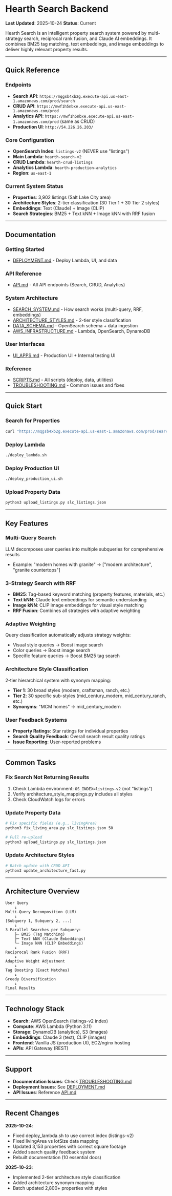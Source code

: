 # Hearth Search Backend

**Last Updated**: 2025-10-24
**Status**: Current

Hearth Search is an intelligent property search system powered by multi-strategy search, reciprocal rank fusion, and Claude AI embeddings. It combines BM25 tag matching, text embeddings, and image embeddings to deliver highly relevant property results.

---

## Quick Reference

### Endpoints
- **Search API**: `https://mqgsb4xb2g.execute-api.us-east-1.amazonaws.com/prod/search`
- **CRUD API**: `https://mwf1h5nbxe.execute-api.us-east-1.amazonaws.com/prod`
- **Analytics API**: `https://mwf1h5nbxe.execute-api.us-east-1.amazonaws.com/prod` (same as CRUD)
- **Production UI**: `http://54.226.26.203/`

### Core Configuration
- **OpenSearch Index**: `listings-v2` (NEVER use "listings")
- **Main Lambda**: `hearth-search-v2`
- **CRUD Lambda**: `hearth-crud-listings`
- **Analytics Lambda**: `hearth-production-analytics`
- **Region**: `us-east-1`

### Current System Status
- **Properties**: 3,902 listings (Salt Lake City area)
- **Architecture Styles**: 2-tier classification (30 Tier 1 + 30 Tier 2 styles)
- **Embeddings**: Text (Claude) + Image (CLIP)
- **Search Strategies**: BM25 + Text kNN + Image kNN with RRF fusion

---

## Documentation

### Getting Started
- [DEPLOYMENT.md](DEPLOYMENT.md) - Deploy Lambda, UI, and data

### API Reference
- [API.md](API.md) - All API endpoints (Search, CRUD, Analytics)

### System Architecture
- [SEARCH_SYSTEM.md](SEARCH_SYSTEM.md) - How search works (multi-query, RRF, embeddings)
- [ARCHITECTURE_STYLES.md](ARCHITECTURE_STYLES.md) - 2-tier style classification
- [DATA_SCHEMA.md](DATA_SCHEMA.md) - OpenSearch schema + data ingestion
- [AWS_INFRASTRUCTURE.md](AWS_INFRASTRUCTURE.md) - Lambda, OpenSearch, DynamoDB

### User Interfaces
- [UI_APPS.md](UI_APPS.md) - Production UI + Internal testing UI

### Reference
- [SCRIPTS.md](SCRIPTS.md) - All scripts (deploy, data, utilities)
- [TROUBLESHOOTING.md](TROUBLESHOOTING.md) - Common issues and fixes

---

## Quick Start

### Search for Properties
```bash
curl "https://mqgsb4xb2g.execute-api.us-east-1.amazonaws.com/prod/search?query=modern+homes+with+pool"
```

### Deploy Lambda
```bash
./deploy_lambda.sh
```

### Deploy Production UI
```bash
./deploy_production_ui.sh
```

### Upload Property Data
```bash
python3 upload_listings.py slc_listings.json
```

---

## Key Features

### Multi-Query Search
LLM decomposes user queries into multiple subqueries for comprehensive results
- Example: "modern homes with granite" → ["modern architecture", "granite countertops"]

### 3-Strategy Search with RRF
- **BM25**: Tag-based keyword matching (property features, materials, etc.)
- **Text kNN**: Claude text embeddings for semantic understanding
- **Image kNN**: CLIP image embeddings for visual style matching
- **RRF Fusion**: Combines all strategies with adaptive weighting

### Adaptive Weighting
Query classification automatically adjusts strategy weights:
- Visual style queries → Boost image search
- Color queries → Boost image search
- Specific feature queries → Boost BM25 tag search

### Architecture Style Classification
2-tier hierarchical system with synonym mapping:
- **Tier 1**: 30 broad styles (modern, craftsman, ranch, etc.)
- **Tier 2**: 30 specific sub-styles (mid_century_modern, mid_century_ranch, etc.)
- **Synonyms**: "MCM homes" → mid_century_modern

### User Feedback Systems
- **Property Ratings**: Star ratings for individual properties
- **Search Quality Feedback**: Overall search result quality ratings
- **Issue Reporting**: User-reported problems

---

## Common Tasks

### Fix Search Not Returning Results
1. Check Lambda environment: `OS_INDEX=listings-v2` (not "listings")
2. Verify architecture_style_mappings.py includes all styles
3. Check CloudWatch logs for errors

### Update Property Data
```bash
# Fix specific fields (e.g., livingArea)
python3 fix_living_area.py slc_listings.json 50

# Full re-upload
python3 upload_listings.py slc_listings.json
```

### Update Architecture Styles
```bash
# Batch update with CRUD API
python3 update_architecture_fast.py
```

---

## Architecture Overview

```
User Query
    ↓
Multi-Query Decomposition (LLM)
    ↓
[Subquery 1, Subquery 2, ...]
    ↓
3 Parallel Searches per Subquery:
    ├─ BM25 (Tag Matching)
    ├─ Text kNN (Claude Embeddings)
    └─ Image kNN (CLIP Embeddings)
    ↓
Reciprocal Rank Fusion (RRF)
    ↓
Adaptive Weight Adjustment
    ↓
Tag Boosting (Exact Matches)
    ↓
Greedy Diversification
    ↓
Final Results
```

---

## Technology Stack

- **Search**: AWS OpenSearch (listings-v2 index)
- **Compute**: AWS Lambda (Python 3.11)
- **Storage**: DynamoDB (analytics), S3 (images)
- **Embeddings**: Claude 3 (text), CLIP (images)
- **Frontend**: Vanilla JS (production UI), EC2/nginx hosting
- **APIs**: API Gateway (REST)

---

## Support

- **Documentation Issues**: Check [TROUBLESHOOTING.md](TROUBLESHOOTING.md)
- **Deployment Issues**: See [DEPLOYMENT.md](DEPLOYMENT.md)
- **API Issues**: Reference [API.md](API.md)

---

## Recent Changes

**2025-10-24**:
- Fixed deploy_lambda.sh to use correct index (listings-v2)
- Fixed livingArea vs lotSize data mapping
- Updated 3,153 properties with correct square footage
- Added search quality feedback system
- Rebuilt documentation (10 essential docs)

**2025-10-23**:
- Implemented 2-tier architecture style classification
- Added architecture synonym mapping
- Batch updated 2,800+ properties with styles
